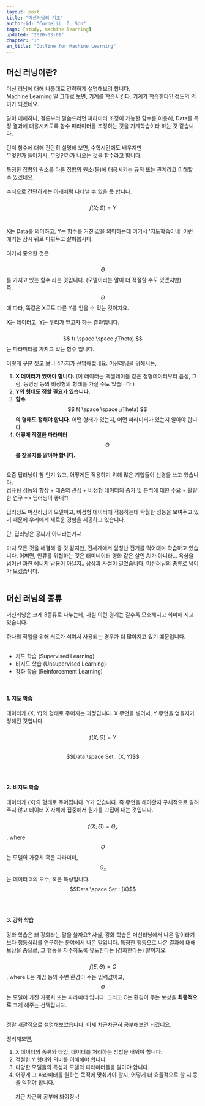 ```yaml
---
layout: post
title: "머신러닝의 기초"
author-id: "Cornelii. G. Son"
tags: [study, machine learning]
updated: "2020-03-01"
chapter: "1"
en_title: "Outline for Machine Learning"
---
```


## 머신 러닝이란?
머신 러닝에 대해 나름대로 간략하게 설명해보려 합니다.
<br/>
Machine Learning 말 그대로 보면, 기계를 학습시킨다. 기계가 학습한다?! 
정도의 의미가 되겠네요.
<br/>
<br/>
말이 애매하니, 결론부터 말씀드리면 파라미터 조정이 가능한 함수를 이용해, 
Data를 특정 결과에 대응시키도록 함수 파라미터롤 조정하는 것을 기계학습이라 하는 것 같습니다.
<br/>
<br/>
먼저 함수에 대해 간단히 설명해 보면, 수학시간에도 배우지만
<br/>
무엇인가 들어가서, 무엇인가가 나오는 것을 함수라고 합니다.
<br/><br/>
특정한 집합의 원소를 다른 집합의 원소(들)에 대응시키는 규칙 또는 관계라고 이해할 수 있겠네요.
<br/><br/>
수식으로 간단하게는 아래처럼 나타낼 수 있을 듯 합니다.
<br/><br/>
$$ f(X;\Theta) = Y$$
<Br/><br/>
X는 Data를 의미하고, Y는 함수를 거친 값을 의미하는데 여기서 '지도학습이네' 이런 얘기는 잠시 뒤로 미뤄두고 살펴봅시다.
<br/><br/>
여기서 중요한 것은
<br/><br/>
$$\Theta$$
를 가지고 있는 함수 라는 것입니다. (모델이라는 말이 더 적절할 수도 있겠지만)
<br/>
즉,
$$ \Theta $$
에 따라, 똑같은 X로도 다른 Y를 얻을 수 있는 것이지요.
<br/><br/>
X는 데이터고, Y는 우리가 얻고자 하는 결과입니다.
<br/><br/>
$$ f( \space \space ;\Theta) $$
는 파라미터를 가지고 있는 함수 입니다. 
<br/><br/>
이렇게 구분 짓고 보니 4가지가 선명해졌네요. 머신러닝을 위해서는,
<br/>
1. **X 데이터가 있어야 합니다.** (이 데이터는 엑셀테이블 같은 정형데이터부터 음성, 그림, 동영상 등의 비정형의 형태를 가질 수도 있습니다.) <br/>
2. **Y의 형태도 정할 필요가 있습니다.**  <br/>
3. **함수** 
$$ f( \space \space ;\Theta) $$
**의 형태도 정해야 합니다.** 어떤 형태가 있는지, 어떤 파라미터가 있는지 알아야 합니다.<br/>
4. **어떻게 적절한 파라미터**
$$ \Theta $$
**를 찾을지를 알아야 합니다.**
<br/><br/>

요즘 딥러닝이 참 인기 있고, 어떻게든 적용하기 위해 많은 기업들이 신경을 쓰고 있습니다.
<br/>
컴퓨팅 성능의 향상 + 대중의 관심 + 비정형 데이터의 증가 및 분석에 대한 수요 + 활발한 연구 => 딥러닝이 좋네?!
<br/><br/>
딥러닝도 머신러닝의 모델이고, 비정형 데이터에 적용하는데 탁월한 성능을 보여주고 있기 때문에 우리에게 새로운 경험을 제공하고 있습니다.
<br/><br/>
단, 딥러닝은 공짜가 아니라는거~!
<br/><br/>
마치 모든 것을 해결해 줄 것 같지만, 전세계에서 엄청난 전기를 먹어대며 학습하고 있습니다. 어쩌면, 인류를 위협하는 것은 터미네이터 영화 같은 살인 AI가 아니라... 욕심을 넘어선 과한 에너지 남용이 아닐지.. 상상과 사설이 길었습니다. 머신러닝의 종류로 넘어가 보겠습니다.
<br/><br/>

## 머신 러닝의 종류

머신러닝은 크게 3종류로 나누는데, 사실 이런 경계는 갈수록 모호해지고 희미해 지고 있습니다.
<br/><br/>
하나의 작업을 위해 서로가 섞여서 사용되는 경우가 더 많아지고 있기 떄문입니다.
<br/><br/>

 - 지도 학습 (Supervised Learning)
 - 비지도 학습 (Unsupervised Learning)
 - 강화 학습 (Reinforcement Learning)

<br/>

#### 1. 지도 학습

데이터가 {X, Y}의 형태로 주어지는 과정입니다. X 무엇을 넣어서, Y 무엇을 얻을지가 정해진 것입니다.
<br/><br/>
$$ f(X;\Theta) = Y$$
<br/>
$$Data \space Set : (X, Y)$$
<br/><br/>


#### 2. 비지도 학습
데이터가 {X}의 형태로 주어집니다. Y가 없습니다. 즉 무엇을 해야할지 구체적으로 알려주지 않고 데이터 X 자체에 집중해서 뭔가를 끄집어 내는 것입니다.
<br/><br/>
$$ f(X; \Theta) = \Theta_{x}$$
, where 
$$ \Theta$$
는 모델의 가중치 혹은 파라미터,
$$ \Theta_{x}$$
는 데이터 X의 모수, 혹은 특성입니다.
<br/>
$$Data \space Set : (X)$$
<br/><br/>


#### 3. 강화 학습
강화 학습은 왜 강화라는 말을 쓸까요? 사실, 강화 학습은 머신러닝에서 나온 말이라기 보다 행동심리를 연구하는 분야에서 나온 말입니다. 특정한 행동으로 나온 결과에 대해 보상을 줌으로, 그 행동을 자주하도록 유도한다는 (강화한다는) 말이지요.
<br/><br/>
$$ f(E, \Theta) = C $$
, where E는 게임 등의 주변 환경이 주는 입력값이고, 
$$\Theta$$
는 모델이 가진 가중치 또는 파라미터 입니다. 그리고 C는 환경이 주는 보상을 **최종적으로** 크게 해주는 선택입니다.
<br/><br/>

정말 개괄적으로 설명해보았습니다. 이제 차근차근히 공부해보면 되겠네요.
<br/><br/>
정리해보면, 
1. X 데이터의 종류와 타입, 데이터를 처리하는 방법을 배워야 합니다.
2. 적절한 Y 형태와 의미를 이해해야 합니다.
3. 다양한 모델들의 특성과 모델의 파라미터들을 알아야 합니다.
4. 어떻게 그 파라미터를 원하는 목적에 맞춰가야 할지, 어떻게 더 효율적으로 할 지 등을 익혀야 합니다. 
<br/><br/>
차근 차근히 공부해 봐야징~!

